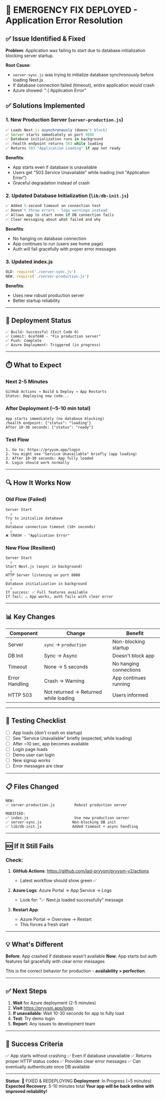 # 🔧 EMERGENCY FIX DEPLOYED - Application Error Resolution

## ✅ Issue Identified & Fixed

**Problem**: Application was failing to start due to database initialization blocking server startup.

**Root Cause**: 
- `server-sync.js` was trying to initialize database synchronously before loading Next.js
- If database connection failed (timeout), entire application would crash
- Azure showed: ":( Application Error"

## ✅ Solutions Implemented

### 1. **New Production Server** (`server-production.js`)
```javascript
✅ Loads Next.js asynchronously (doesn't block)
✅ Server starts immediately on port 8080
✅ Database initialization runs in background
✅ /health endpoint returns 503 while loading
✅ Returns 503 "Application Loading" if app not ready
```

**Benefits**:
- App starts even if database is unavailable
- Users get "503 Service Unavailable" while loading (not "Application Error")
- Graceful degradation instead of crash

### 2. **Updated Database Initialization** (`lib/db-init.js`)
```javascript
✅ Added 5-second timeout on connection test
✅ Doesn't throw errors - logs warnings instead
✅ Allows app to start even if DB connection fails
✅ Clear messaging about what failed and why
```

**Benefits**:
- No hanging on database connection
- App continues to run (users see home page)
- Auth will fail gracefully with proper error messages

### 3. **Updated index.js**
```javascript
OLD: require('./server-sync.js')
NEW: require('./server-production.js')
```

**Benefits**:
- Uses new robust production server
- Better startup reliability

---

## 🚀 Deployment Status

```
✅ Build: Successful (Exit Code 0)
✅ Commit: 6cefd40 - "Fix production server"
✅ Push: Complete
✅ Azure Deployment: Triggered (in progress)
```

---

## ⏱️ What to Expect

### Next 2-5 Minutes
```
GitHub Actions → Build & Deploy → App Restarts
Status: Deploying new code...
```

### After Deployment (~5-10 min total)
```
App starts immediately (no database blocking)
/health endpoint: {"status": "loading"}
After 10-30 seconds: {"status": "ready"}
```

### Test Flow
```
1. Go to: https://pryysm.app/login
2. You might see "Service Unavailable" briefly (app loading)
3. After 10-30 seconds: App fully loaded
4. Login should work normally
```

---

## 🔍 How It Works Now

### Old Flow (Failed)
```
Server Start
  ↓
Try to initialize database
  ↓
Database connection timeout (10+ seconds)
  ↓
❌ CRASH - "Application Error"
```

### New Flow (Resilient)
```
Server Start
  ↓
Start Next.js (async in background)
  ↓
HTTP Server listening on port 8080
  ↓
Database initialization in background
  ↓
If success: ✅ Full features available
If fail: ⚠️ App works, auth fails with clear error
```

---

## 📊 Key Changes

| Component | Change | Benefit |
|-----------|--------|---------|
| Server | `sync` → `production` | Non-blocking startup |
| DB Init | Sync → Async | Doesn't block app |
| Timeout | None → 5 seconds | No hanging connections |
| Error Handling | Crash → Warning | App continues running |
| HTTP 503 | Not returned → Returned while loading | Users informed |

---

## 🧪 Testing Checklist

- [ ] App loads (don't crash on startup)
- [ ] See "Service Unavailable" briefly (expected, while loading)
- [ ] After ~10 sec, app becomes available
- [ ] Login page loads
- [ ] Demo user can login
- [ ] New signup works
- [ ] Error messages are clear

---

## 📋 Files Changed

```
NEW:
✅ server-production.js         Robust production server

MODIFIED:
✅ index.js                     Use new production server
✅ server-sync.js              Non-blocking DB init
✅ lib/db-init.js              Added timeout + async handling
```

---

## 🆘 If It Still Fails

### Check:
1. **GitHub Actions**: https://github.com/lad-pryysm/pryysm-v2/actions
   - Latest workflow should show green ✅
   
2. **Azure Logs**: Azure Portal → App Service → Logs
   - Look for: "✅ Next.js loaded successfully" message
   
3. **Restart App**: 
   - Azure Portal → Overview → Restart
   - This forces a fresh start

---

## 💡 What's Different

**Before**: App crashed if database wasn't available
**Now**: App starts but auth features fail gracefully with clear error messages

This is the correct behavior for production - **availability > perfection**.

---

## ✅ Next Steps

1. **Wait** for Azure deployment (2-5 minutes)
2. **Visit** https://pryysm.app/login
3. **If unavailable**: Wait 10-30 seconds for app to fully load
4. **Test**: Try demo login
5. **Report**: Any issues to development team

---

## 🎯 Success Criteria

✅ App starts without crashing
✅ Even if database unavailable
✅ Returns proper HTTP status codes
✅ Provides clear error messages
✅ Can eventually authenticate once DB available

---

**Status**: 🚀 FIXED & REDEPLOYING
**Deployment**: In Progress (~5 minutes)
**Expected Recovery**: 5-10 minutes total
**Your app will be back online with improved reliability!**
